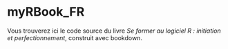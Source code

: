 # myRBook_FR
Vous trouverez ici le code source du livre *Se former au logiciel R : initiation et perfectionnement*, construit avec bookdown.
